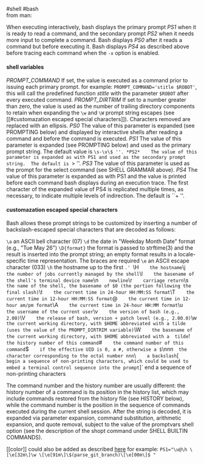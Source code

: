 #shell #bash  
from man:

When  executing  interactively,  bash displays the primary prompt *PS1* when it is ready
 to read a command, and the secondary prompt *PS2* when it needs more input to 
 complete a command.  Bash displays *PS0* after it reads a command but before
 executing it.  Bash displays *PS4* as described above before tracing each command 
 when the `-x` option is enabled.
#### shell variables
*PROMPT_COMMAND*
	  If set, the value is executed as a command prior to issuing each primary prompt.
	   for example: `PROMPT_COMMAND='stitle $ROBOT'`, this will call the predefined function *stitle* with the parameter `$ROBOT` after every executed command.
*PROMPT_DIRTRIM*
	  If  set  to  a number greater than zero, the value is used as the number of trailing directory components to retain when expanding the `\w` and `\W` prompt string escapes (see
	  [[#customazation escaped special characters]]).  Characters removed are replaced with an ellipsis.
*PS0*    The value of this parameter is expanded (see PROMPTING below) and displayed by interactive shells after reading a command and before the command is executed.
*PS1*    The value of this parameter is expanded (see PROMPTING below) and used as the primary prompt string.  The default value is ``\s-\v\$ ''.
*PS2*    The value of this parameter is expanded as with PS1 and used as the secondary prompt string.  The default is ``> ''.
*PS3*    The value of this parameter is used as the prompt for the select command (see SHELL GRAMMAR above).
*PS4*    The value of this parameter is expanded as with PS1 and the value is printed before each command bash displays during an execution trace.  The first character of  the  expanded value of PS4 is replicated multiple times, as necessary, to indicate multiple levels of indirection.  The default is ``+ ''.

#### customazation escaped special characters
Bash allows these prompt strings to be customized by inserting a number of backslash-escaped special characters that are decoded as follows:
  
`\a`     an ASCII bell character (07)
`\d`     the date in "Weekday Month Date" format (e.g., "Tue May 26")
`\D{format}`
		 the format is passed to strftime(3) and the result is inserted into the prompt string; an empty format results in a locale-specific time representation.  The braces
		 are required
`\e`     an ASCII escape character (033)
`\h`     the hostname up to the first `.'
`\H`     the hostname
`\j`     the number of jobs currently managed by the shell
`\l`     the basename of the shell's terminal device name
`\n`     newline
`\r`     carriage return
`\s`     the name of the shell, the basename of $0 (the portion following the final slash)
`\t`     the current time in 24-hour HH:MM:SS format
`\T`     the current time in 12-hour HH:MM:SS format
`\@`     the current time in 12-hour am/pm format
`\A`     the current time in 24-hour HH:MM format
`\u`     the username of the current user
`\v`     the version of bash (e.g., 2.00)
`\V`     the release of bash, version + patch level (e.g., 2.00.0)
`\w`     the current working directory, with $HOME abbreviated with a tilde (uses the
		   value of the PROMPT_DIRTRIM variable)
`\W`     the basename of the current working directory, with $HOME abbreviated with a 
		  tilde
`\!`     the history number of this command
`\#`     the command number of this command
`\$`     if the effective UID is 0, a #, otherwise a $
`\nnn`   the character corresponding to the octal number nnn
`\\`     a backslash
`\[`     begin a sequence of non-printing characters, which could be used to embed a
			terminal control sequence into the prompt
`\]`     end a sequence of non-printing characters

The command number and the history number are usually different: the history number of a command is its position in the history list, which may include commands restored from the history file (see HISTORY below), while the command number is the position in the sequence of commands executed during the current shell session.  After the string is decoded, it is expanded via parameter expansion, command substitution, arithmetic expansion, and quote removal, subject to the value of the promptvars shell option (see  the  description  of the shopt command under SHELL BUILTIN COMMANDS).

[[color]] could also be added as described [here](https://tecadmin.net/how-to-customize-bash-prompt-ps1-in-linux/)
for example: `PS1="\u@\h \[\e[32m\]\w \[\e[91m\]\$(parse_git_branch)\[\e[00m\]$ "`
